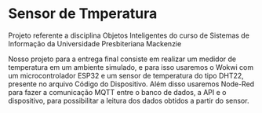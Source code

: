 # Sensor de Tmperatura 
Projeto referente a disciplina Objetos Inteligentes do curso de Sistemas de Informação da Universidade Presbiteriana Mackenzie

Nosso projeto para a entrega final consiste em realizar um medidor de temperatura em um ambiente simulado, e para isso usaremos o Wokwi com um microcontrolador ESP32 e um sensor de temperatura do tipo DHT22, presente no arquivo Código do Dispositivo.
Além disso usaremos Node-Red para fazer a comunicação MQTT entre o banco de dados, a API e o dispositivo, para possibilitar a leitura dos dados obtidos a partir do sensor.
